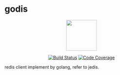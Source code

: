 # godis
<div align=center>
<img src="https://goframe.org/logo.png" width="100"/>

[![Build Status](https://travis-ci.com/piaohao/godis.svg?branch=dev.master)](https://travis-ci.com/piaohao/godis) 
[![Code Coverage](https://codecov.io/gh/piaohao/godis/branch/dev.master/graph/badge.svg)](https://codecov.io/gh/piaohao/godis/branch/dev.master)

</div>

redis client implement by golang, refer to jedis.
